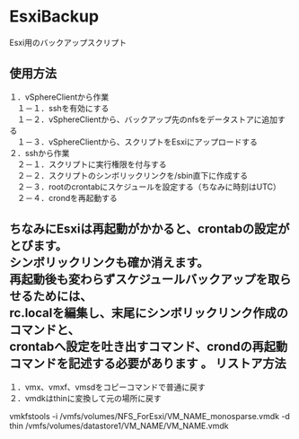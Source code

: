 ﻿EsxiBackup
======================
Esxi用のバックアップスクリプト

使用方法
--------------
１．vSphereClientから作業  
　１－１．sshを有効にする  
　１－２．vSphereClientから、バックアップ先のnfsをデータストアに追加する  
　１－３．vSphereClientから、スクリプトをEsxiにアップロードする  
２．sshから作業  
　２－１．スクリプトに実行権限を付与する  
　２－２．スクリプトのシンボリックリンクを/sbin直下に作成する  
　２－３．rootのcrontabにスケジュールを設定する（ちなみに時刻はUTC）  
　２－４．crondを再起動する  

ちなみにEsxiは再起動がかかると、crontabの設定がとびます。  
シンボリックリンクも確か消えます。  
再起動後も変わらずスケジュールバックアップを取らせるためには、  
rc.localを編集し、末尾にシンボリックリンク作成のコマンドと、  
crontabへ設定を吐き出すコマンド、crondの再起動コマンドを記述する必要があります  。
リストア方法
--------------
１．vmx、vmxf、vmsdをコピーコマンドで普通に戻す  
２．vmdkはthinに変換して元の場所に戻す  

vmkfstools -i /vmfs/volumes/NFS_ForEsxi/VM_NAME_monosparse.vmdk -d thin /vmfs/volumes/datastore1/VM_NAME/VM_NAME.vmdk
